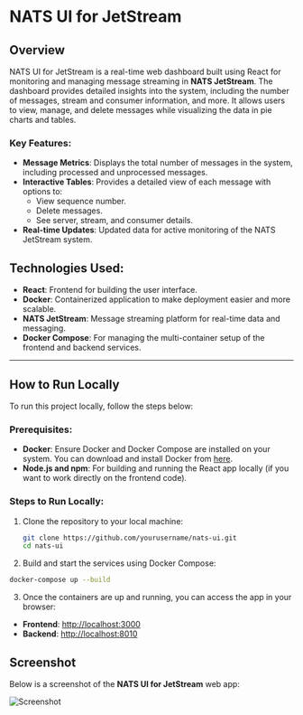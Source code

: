 # NATS UI for JetStream

## Overview
NATS UI for JetStream is a real-time web dashboard built using React for monitoring and managing message streaming in **NATS JetStream**. The dashboard provides detailed insights into the system, including the number of messages, stream and consumer information, and more. It allows users to view, manage, and delete messages while visualizing the data in pie charts and tables.

### Key Features:
- **Message Metrics**: Displays the total number of messages in the system, including processed and unprocessed messages.
- **Interactive Tables**: Provides a detailed view of each message with options to:
  - View sequence number.
  - Delete messages.
  - See server, stream, and consumer details.
- **Real-time Updates**: Updated data for active monitoring of the NATS JetStream system.

## Technologies Used:
- **React**: Frontend for building the user interface.
- **Docker**: Containerized application to make deployment easier and more scalable.
- **NATS JetStream**: Message streaming platform for real-time data and messaging.
- **Docker Compose**: For managing the multi-container setup of the frontend and backend services.

---

## How to Run Locally

To run this project locally, follow the steps below:

### Prerequisites:
- **Docker**: Ensure Docker and Docker Compose are installed on your system. You can download and install Docker from [here](https://www.docker.com/get-started).
- **Node.js and npm**: For building and running the React app locally (if you want to work directly on the frontend code).

### Steps to Run Locally:

1. Clone the repository to your local machine:
   ```bash
   git clone https://github.com/yourusername/nats-ui.git
   cd nats-ui

2. Build and start the services using Docker Compose:

```bash
docker-compose up --build
```

3. Once the containers are up and running, you can access the app in your browser:

- **Frontend**: [http://localhost:3000](http://localhost:3000)
- **Backend**: [http://localhost:8010](http://localhost:8010)


## Screenshot

Below is a screenshot of the **NATS UI for JetStream** web app:

![Screenshot](path_to_your_screenshot.png) 
